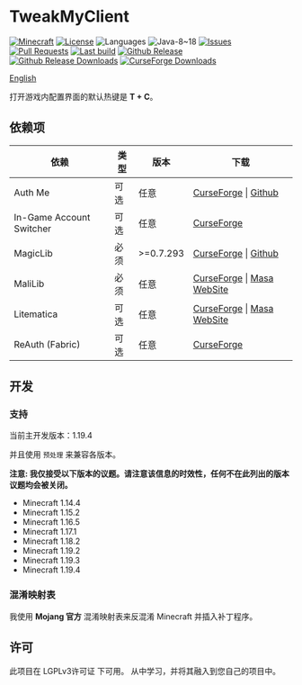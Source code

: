 # TweakMyClient

[![Minecraft](http://cf.way2muchnoise.eu/versions/Minecraft_478757_all.svg?badge_style=flat)](https://www.curseforge.com/minecraft/mc-mods/tweakmyclient/files)
[![License](https://img.shields.io/github/license/Hendrix-Shen/Tweak-My-Client?label=License&style=flat-square)](https://github.com/Hendrix-Shen/Tweak-My-Client/blob/master/LICENSE)
![Languages](https://img.shields.io/github/languages/top/Hendrix-Shen/Tweak-My-Client?style=flat-square)
![Java-8~18](https://img.shields.io/badge/Java-8%20%7C%209%20%7C%2010%20%7C%2011%20%7C%2012%20%7C%2013%20%7C%2014%20%7C%2015%20%7C%2016%20%7C%2017%20%7C%2018-orange?style=flat-square)
[![Issues](https://img.shields.io/github/issues/Hendrix-Shen/Tweak-My-Client?label=Issuess&style=flat-square)](https://github.com/Hendrix-Shen/Tweak-My-Client/issues)
[![Pull Requests](https://img.shields.io/github/issues-pr/Hendrix-Shen/Tweak-My-Client?label=Pull%20Requests&style=flat-square)](https://github.com/Hendrix-Shen/Tweak-My-Client/pulls)
[![Last build](https://img.shields.io/github/actions/workflow/status/Hendrix-Shen/Tweak-My-Client/CI.yml?label=Last%20build&style=flat-square&branch=dev)](https://github.com/Hendrix-Shen/Tweak-My-Client/actions/workflows/CI.yml)
[![Github Release](https://img.shields.io/github/v/release/Hendrix-Shen/Tweak-My-Client?label=Github%20Release&style=flat-square)](https://github.com/Hendrix-Shen/Tweak-My-Client/releases)
[![Github Release Downloads](https://img.shields.io/github/downloads/Hendrix-Shen/Tweak-My-Client/total?label=Github%20Release%20Downloads&style=flat-square)](https://github.com/Hendrix-Shen/Tweak-My-Client/releases)
[![CurseForge Downloads](http://cf.way2muchnoise.eu/478757.svg?badge_style=flat)](https://www.curseforge.com/minecraft/mc-mods/tweakmyclient)

[English](./README.md)

打开游戏内配置界面的默认热键是 **T + C**。

## 依赖项

| 依赖                       | 类型  | 版本         | 下载                                                                                                                                                 |
|--------------------------|-----|------------|----------------------------------------------------------------------------------------------------------------------------------------------------|
| Auth Me                  | 可选  | 任意         | [CurseForge](https://www.curseforge.com/minecraft/mc-mods/auth-me) &#124; [Github](https://github.com/axieum/authme)                               |
| In-Game Account Switcher | 可选  | 任意         | [CurseForge](https://www.curseforge.com/minecraft/mc-mods/in-game-account-switcher)                                                                |
| MagicLib                 | 必须  | \>=0.7.293 | [CurseForge](https://www.curseforge.com/minecraft/mc-mods/magiclib) &#124; [Github](https://github.com/Hendrix-Shen/MagicLib)                      |
| MaliLib                  | 必须  | 任意         | [CurseForge](https://www.curseforge.com/minecraft/mc-mods/malilib) &#124; [Masa WebSite](https://masa.dy.fi/mcmods/client_mods/?mod=malilib)       |
| Litematica               | 可选  | 任意         | [CurseForge](https://www.curseforge.com/minecraft/mc-mods/litematica) &#124; [Masa WebSite](https://masa.dy.fi/mcmods/client_mods/?mod=litematica) |
| ReAuth (Fabric)          | 可选  | 任意         | [CurseForge](https://www.curseforge.com/minecraft/mc-mods/reauth-fabric)                                                                           |

## 开发

### 支持

当前主开发版本：1.19.4

并且使用 `预处理` 来兼容各版本。

**注意: 我仅接受以下版本的议题。请注意该信息的时效性，任何不在此列出的版本议题均会被关闭。**

- Minecraft 1.14.4
- Minecraft 1.15.2
- Minecraft 1.16.5
- Minecraft 1.17.1
- Minecraft 1.18.2
- Minecraft 1.19.2
- Minecraft 1.19.3
- Minecraft 1.19.4

### 混淆映射表

我使用 **Mojang 官方** 混淆映射表来反混淆 Minecraft 并插入补丁程序。

## 许可

此项目在 LGPLv3许可证 下可用。 从中学习，并将其融入到您自己的项目中。
